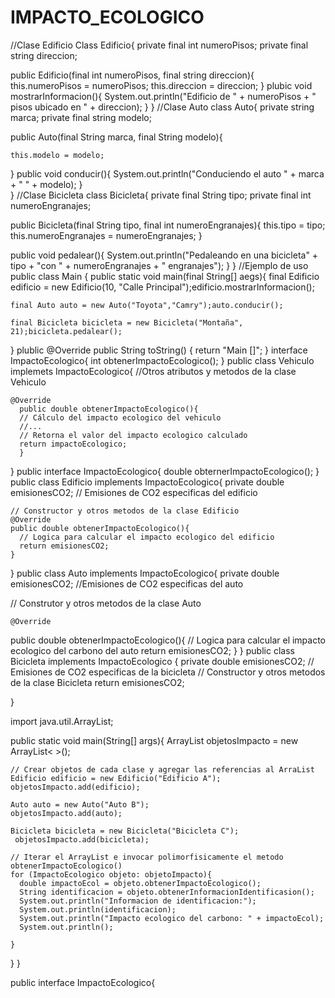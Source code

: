 # IMPACTO_ECOLOGICO
//Clase Edificio
 Class Edificio{
   private final int numeroPisos;
   private final string direccion;

   public Edificio(final int numeroPisos, final string direccion){
   this.numeroPisos = numeroPisos;
    this.direccion = direccion;
  }
  plubic void mostrarInformacion(){
    System.out.println("Edificio de " + numeroPisos + " pisos ubicado en " + direccion);
  }
}
//Clase Auto
class Auto{
  private string marca;
  private final string modelo;

  public Auto(final String marca, final String modelo){

    this.modelo = modelo;
  }
   public void conducir(){
     System.out.println("Conduciendo el auto " + marca + " " + modelo);
  }        
}
//Clase Bicicleta
class Bicicleta{
 private final String tipo;
  private final int numeroEngranajes;

  public Bicicleta(final String tipo, final int numeroEngranajes){
    this.tipo = tipo;
    this.numeroEngranajes = numeroEngranajes;
  }

  public void pedalear(){
    System.out.println("Pedaleando en una bicicleta" + tipo + "con " + numeroEngranajes + " engranajes");
  }
}
//Ejemplo de uso
public class Main {
  public static void main(final String[] aegs){
    final Edificio edificio = new Edificio(10, "Calle Principal");edificio.mostrarInformacion();

    final Auto auto = new Auto("Toyota","Camry");auto.conducir();

    final Bicicleta bicicleta = new Bicicleta("Montaña", 21);bicicleta.pedalear();
  }
     plublic @Override
public String toString() {
	return "Main []";
}
	interface ImpactoEcologico{
   int obtenerImpactoEcologico();
 }
  public class Vehiculo implemets ImpactoEcologico{
    //Otros atributos y metodos de la clase Vehiculo

    @Override
      public double obtenerImpactoEcologico(){
      // Cálculo del impacto ecologico del vehiculo
      //...
      // Retorna el valor del impacto ecologico calculado
      return impactoEcologico;
      }
  }
  public interface ImpactoEcologico{
    double obternerImpactoEcologico();
  }
  public class Edificio implements ImpactoEcologico{
    private double emisionesCO2; // Emisiones de CO2 especificas del edificio

    // Constructor y otros metodos de la clase Edificio
    @Override
    public double obtenerImpactoEcologico(){
      // Logica para calcular el impacto ecologico del edificio
      return emisionesCO2;
    }
  }
 public class Auto implements ImpactoEcologico{
   private double emisionesCO2; //Emisiones de CO2 especificas del auto

   // Construtor y otros metodos de la clase Auto
   
    @Override
   public double obtenerImpactoEcologico(){
     // Logica para calcular el impacto ecologico del carbono del auto
     return emisionesCO2;
   }
 }
  public class Bicicleta implements   ImpactoEcologico {
    private double emisionesCO2; // Emisiones de CO2 especificas de la bicicleta
    // Constructor y otros metodos de la clase Bicicleta
    return emisionesCO2;
      
  }
 
import java.util.ArrayList;

  public static void main(String[] args){
    ArrayList<ImpactoEcologico> objetosImpacto = new ArrayList< >();

    // Crear objetos de cada clase y agregar las referencias al ArraList
    Edificio edificio = new Edificio("Edificio A");
    objetosImpacto.add(edificio);

    Auto auto = new Auto("Auto B");
    objetosImpacto.add(auto);

    Bicicleta bicicleta = new Bicicleta("Bicicleta C");
     objetosImpacto.add(bicicleta);
    
    // Iterar el ArrayList e invocar polimorfisicamente el metodo obtenerImpactoEcologico()
    for (ImpactoEcologico objeto: objetoImpacto){
      double impactoEcol = objeto.obtenerImpactoEcologico();
      String identificacion = objeto.obtenerInformacionIdentificasion();
      System.out.println("Informacion de identificacion:");
      System.out.println(identificacion);
      System.out.println("Impacto ecologico del carbono: " + impactoEcol);
      System.out.println();
      
    }
  }
}

public interface ImpactoEcologico{
 
